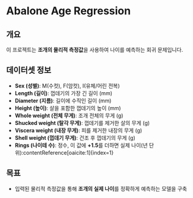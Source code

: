 # Abalone Age Regression

## 개요
이 프로젝트는 **조개의 물리적 측정값**을 사용하여 나이를 예측하는 회귀 문제입니다.  

## 데이터셋 정보
- **Sex (성별)**: M(수컷), F(암컷), I(유체/어린 전복)  
- **Length (길이)**: 껍데기의 가장 긴 길이 (mm)  
- **Diameter (지름)**: 길이에 수직인 길이 (mm)  
- **Height (높이)**: 살을 포함한 껍데기의 높이 (mm)  
- **Whole weight (전체 무게)**: 조개 전체의 무게 (g)  
- **Shucked weight (탈각 무게)**: 껍데기를 제거한 살의 무게 (g)  
- **Viscera weight (내장 무게)**: 피를 제거한 내장의 무게 (g)  
- **Shell weight (껍데기 무게)**: 건조 후 껍데기의 무게 (g)  
- **Rings (나이테 수)**: 정수, 이 값에 **+1.5**를 더하면 실제 나이(년 단위):contentReference[oaicite:1]{index=1}

## 목표
- 입력된 물리적 측정값을 통해 **조개의 실제 나이**를 정확하게 예측하는 모델을 구축

